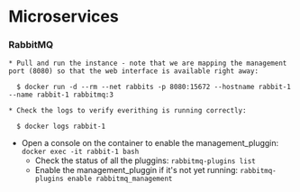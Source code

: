 # Microservices

### RabbitMQ
```
* Pull and run the instance - note that we are mapping the management port (8080) so that the web interface is available right away:

  $ docker run -d --rm --net rabbits -p 8080:15672 --hostname rabbit-1 --name rabbit-1 rabbitmq:3
```  
```
* Check the logs to verify everithing is running correctly:

  $ docker logs rabbit-1
```
* Open a console on the container to enable the management_pluggin: `docker exec -it rabbit-1 bash`
  * Check the status of all the pluggins: `rabbitmq-plugins list`
  * Enable the management_pluggin if it's not yet running: `rabbitmq-plugins enable rabbitmq_management`
